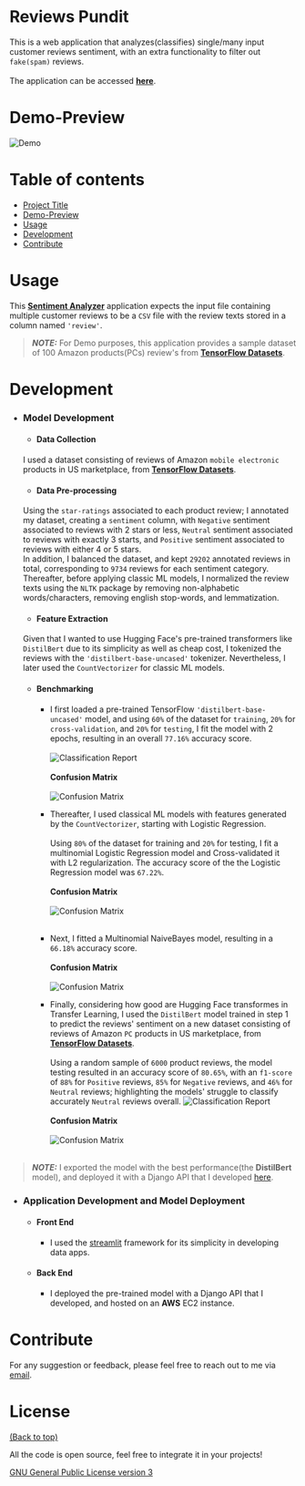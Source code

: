 <!-- Add banner here -->

# Reviews Pundit
This is a web application that analyzes(classifies) single/many input customer reviews sentiment, with an extra functionality to filter out `fake(spam)` reviews.<br><br />
The application can be accessed [**here**](https://reviewspundit.herokuapp.com/).
# Demo-Preview
![Demo](./data/plots/demo.png "Demo")
# Table of contents
- [Project Title](#reviews-pundit)
- [Demo-Preview](#demo-preview)
- [Usage](#usage)
- [Development](#development)
- [Contribute](#contribute)
# Usage
This [**Sentiment Analyzer**](https://reviewspundit.herokuapp.com/) application expects the input file containing multiple customer reviews to be a `CSV` file with the review texts stored in a column named `'review'`. <br />
> **_NOTE:_**  For Demo purposes, this application provides a sample dataset of 100 Amazon products(PCs) review's from [**TensorFlow Datasets**](https://www.tensorflow.org/datasets/catalog/amazon_us_reviews#amazon_us_reviewspc_v1_00).
# Development
- ### Model Development
  - #### Data Collection
  I used a dataset consisting of reviews of Amazon `mobile electronic` products in US marketplace, from [**TensorFlow Datasets**](https://www.tensorflow.org/datasets/catalog/amazon_us_reviews#amazon_us_reviewsmobile_electronics_v1_00).
  - #### Data Pre-processing
  Using the `star-ratings` associated to each product review; I annotated my dataset, creating a `sentiment` column, with `Negative` sentiment associated to reviews with 2 stars or less, `Neutral` sentiment associated to reviews with exactly 3 starts, and `Positive` sentiment associated to reviews with either 4 or 5 stars.
  <br />
  In addition, I balanced the dataset, and kept `29202` annotated reviews in total, corresponding to `9734` reviews for each sentiment category. <br />
  Thereafter, before applying classic ML models, I normalized the review texts using the `NLTK` package by removing non-alphabetic words/characters, removing english stop-words, and lemmatization.
  - #### Feature Extraction
  Given that I wanted to use Hugging Face's pre-trained transformers like `DistilBert` due to its simplicity as well as cheap cost, I tokenized the reviews with the `'distilbert-base-uncased'` tokenizer. Nevertheless, I later used the `CountVectorizer` for classic ML models.
  - #### Benchmarking
    - I first loaded a pre-trained TensorFlow `'distilbert-base-uncased'` model, and using `60%` of the dataset for `training`, `20%` for `cross-validation`, and `20%` for `testing`, I fit the model with 2 epochs, resulting in an overall `77.16%` accuracy score. <br><br />
      ![Classification Report](./data/plots/cr_BERT.png "C.R.") <br><br />
      **Confusion Matrix** <br><br />
      ![Confusion Matrix](./data/plots/cm_BERT.png "C.M.")

    -  Thereafter, I used classical ML models with features generated by the `CountVectorizer`, starting with Logistic Regression.<br><br />
       Using `80%` of the dataset for training and `20%` for testing, I fit a multinomial Logistic Regression model and Cross-validated it with L2 regularization.
       The accuracy score of the the Logistic Regression model was `67.22%`. <br><br />
       **Confusion Matrix** <br><br />
      ![Confusion Matrix](./data/plots/cm_LR.png "C.M.")<br><br />
    - Next, I fitted a Multinomial NaiveBayes model, resulting in a `66.18%` accuracy score. <br><br />
      **Confusion Matrix** <br><br />
      ![Confusion Matrix](./data/plots/cm_NB.png "C.M.")
    - Finally, considering how good are Hugging Face transformes in Transfer Learning, I used the `DistilBert` model trained in step 1 to predict the reviews'           sentiment on a new dataset consisting of reviews of Amazon `PC` products in US marketplace, from 
      [**TensorFlow Datasets**](https://www.tensorflow.org/datasets/catalog/amazon_us_reviews#amazon_us_reviewspc_v1_00). <br><br />
      Using a random sample of `6000` product reviews, the model testing resulted in an accuracy score of `80.65%`, with an `f1-score` of `88%` for `Positive`           reviews, `85%` for `Negative` reviews, and `46%` for `Neutral` reviews; highlighting the models'  struggle to classify accurately `Neutral` reviews overall.
      ![Classification Report](./data/plots/cr_BERT_TL_3C.png "C.R.") <br><br />
      **Confusion Matrix** <br><br />
      ![Confusion Matrix](./data/plots/cm_BERT_TL_3C.png "C.M.") <br><br />
> **_NOTE:_** I exported the model with the best performance(the **DistilBert** model), and deployed it with a Django API that I developed [here](https://github.com/CaesarJules/Django_api).
- ### Application Development and Model Deployment
  - #### Front End
    - I used the [streamlit](https://streamlit.io/) framework for its simplicity in developing data apps.
  - #### Back End
    - I deployed the pre-trained model with a Django API that I developed, and hosted on an **AWS** EC2 instance.

# Contribute
For any suggestion or feedback, please feel free to reach out to me via [email](mailto:njucesar@gmail.com).
# License
[(Back to top)](#reviews-pundit)

All the code is open source, feel free to integrate it in your projects!

[GNU General Public License version 3](https://opensource.org/licenses/GPL-3.0)
